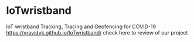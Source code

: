 # IoTwristband
IoT wristband Tracking, Tracing and Geofencing for COVID-19
https://vravidvk.github.io/IoTwristband/ check here to review of our project
